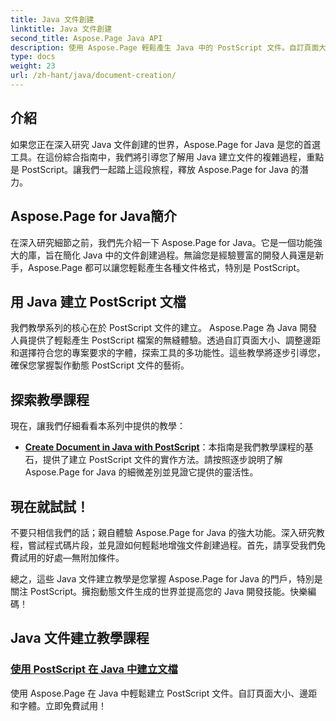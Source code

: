```yaml
---
title: Java 文件創建
linktitle: Java 文件創建
second_title: Aspose.Page Java API
description: 使用 Aspose.Page 輕鬆產生 Java 中的 PostScript 文件。自訂頁面大小、邊距和字體。深入研究 Java 文件創建教程。
type: docs
weight: 23
url: /zh-hant/java/document-creation/
---
```

## 介紹

如果您正在深入研究 Java 文件創建的世界，Aspose.Page for Java 是您的首選工具。在這份綜合指南中，我們將引導您了解用 Java 建立文件的複雜過程，重點是 PostScript。讓我們一起踏上這段旅程，釋放 Aspose.Page for Java 的潛力。

## Aspose.Page for Java簡介

在深入研究細節之前，我們先介紹一下 Aspose.Page for Java。它是一個功能強大的庫，旨在簡化 Java 中的文件創建過程。無論您是經驗豐富的開發人員還是新手，Aspose.Page 都可以讓您輕鬆產生各種文件格式，特別是 PostScript。

## 用 Java 建立 PostScript 文檔

我們教學系列的核心在於 PostScript 文件的建立。 Aspose.Page 為 Java 開發人員提供了輕鬆產生 PostScript 檔案的無縫體驗。透過自訂頁面大小、調整邊距和選擇符合您的專案要求的字體，探索工具的多功能性。這些教學將逐步引導您，確保您掌握製作動態 PostScript 文件的藝術。

## 探索教學課程

現在，讓我們仔細看看本系列中提供的教學：

- **[Create Document in Java with PostScript](./postscript/)**：本指南是我們教學課程的基石，提供了建立 PostScript 文件的實作方法。請按照逐步說明了解 Aspose.Page for Java 的細微差別並見證它提供的靈活性。

## 現在就試試！

不要只相信我們的話；親自體驗 Aspose.Page for Java 的強大功能。深入研究教程，嘗試程式碼片段，並見證如何輕鬆地增強文件創建過程。首先，請享受我們免費試用的好處—無附加條件。

總之，這些 Java 文件建立教學是您掌握 Aspose.Page for Java 的門戶，特別是關注 PostScript。擁抱動態文件生成的世界並提高您的 Java 開發技能。快樂編碼！
## Java 文件建立教學課程
### [使用 PostScript 在 Java 中建立文檔](./postscript/)
使用 Aspose.Page 在 Java 中輕鬆建立 PostScript 文件。自訂頁面大小、邊距和字體。立即免費試用！